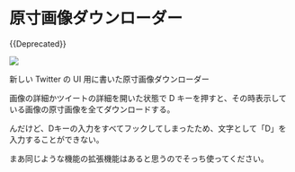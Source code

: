 # 原寸画像ダウンローダー

{{Deprecated}}

![](https://i.imgur.com/9Nv5Smh.gif)

新しい Twitter の UI 用に書いた原寸画像ダウンローダー

画像の詳細かツイートの詳細を開いた状態で D キーを押すと、その時表示している画像の原寸画像を全てダウンロードする。

んだけど、Dキーの入力をすべてフックしてしまったため、文字として「D」を入力することができない。

まあ同じような機能の拡張機能はあると思うのでそっち使ってください。
